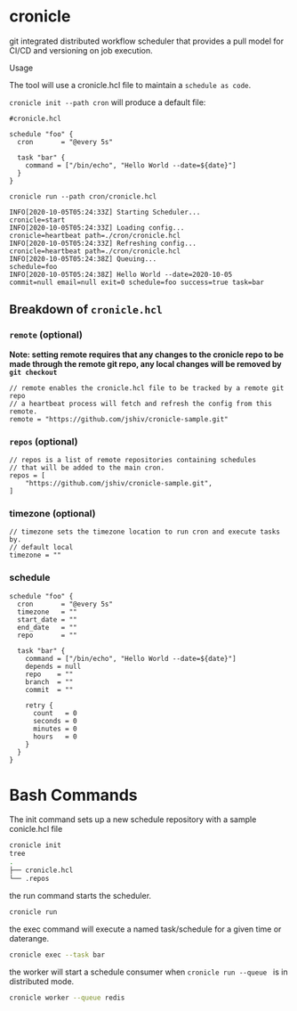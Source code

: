 # cronicle
git integrated distributed workflow scheduler that provides a pull model for CI/CD and versioning on job execution.

Usage

The tool will use a cronicle.hcl file to maintain a `schedule as code`.

`cronicle init --path cron` will produce a default file:
```hcl
#cronicle.hcl 

schedule "foo" {
  cron       = "@every 5s"

  task "bar" {
    command = ["/bin/echo", "Hello World --date=${date}"]
  }
}
```

`cronicle run --path cron/cronicle.hcl`
```
INFO[2020-10-05T05:24:33Z] Starting Scheduler...                         cronicle=start
INFO[2020-10-05T05:24:33Z] Loading config...                             cronicle=heartbeat path=./cron/cronicle.hcl
INFO[2020-10-05T05:24:33Z] Refreshing config...                          cronicle=heartbeat path=./cron/cronicle.hcl
INFO[2020-10-05T05:24:38Z] Queuing...                                    schedule=foo
INFO[2020-10-05T05:24:38Z] Hello World --date=2020-10-05                 commit=null email=null exit=0 schedule=foo success=true task=bar
```

## Breakdown of `cronicle.hcl`

### `remote` (optional)
__Note: setting remote requires that any changes to the cronicle repo to be made through 
the remote git repo, any local changes will be removed by `git checkout`__
```hcl
// remote enables the cronicle.hcl file to be tracked by a remote git repo
// a heartbeat process will fetch and refresh the config from this remote.
remote = "https://github.com/jshiv/cronicle-sample.git"
```

### `repos` (optional)
```
// repos is a list of remote repositories containing schedules
// that will be added to the main cron.
repos = [
    "https://github.com/jshiv/cronicle-sample.git",
]
```

### timezone (optional)
```
// timezone sets the timezone location to run cron and execute tasks by.
// default local
timezone = ""
```

### schedule
```
schedule "foo" {
  cron       = "@every 5s"
  timezone   = ""
  start_date = ""
  end_date   = ""
  repo       = ""

  task "bar" {
    command = ["/bin/echo", "Hello World --date=${date}"]
    depends = null
    repo    = ""
    branch  = ""
    commit  = ""

    retry {
      count   = 0
      seconds = 0
      minutes = 0
      hours   = 0
    }
  }
}
```


# Bash Commands

The init command sets up a new schedule repository with a sample conicle.hcl file
```bash
cronicle init
tree
.
├── cronicle.hcl
└── .repos
```

the run command starts the scheduler.
```bash
cronicle run
```

the exec command will execute a named task/schedule for a given time or daterange.
```bash
cronicle exec --task bar
```

the worker will start a schedule consumer when `cronicle run --queue ` is in distributed mode.
```bash
cronicle worker --queue redis
```




